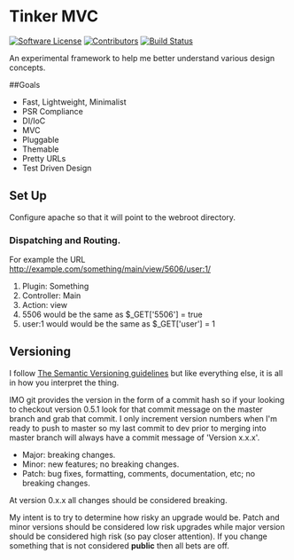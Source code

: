 # Tinker MVC

[![Software License](https://img.shields.io/badge/license-MIT-brightgreen.svg?style=flat-square)](LICENSE.txt)
[![Contributors](https://img.shields.io/badge/contributors-1-blue.svg?style=flat-square)](https://github.com/jasonsnider/tinker-mvc/graphs/contributors)
[![Build Status](https://travis-ci.org/jasonsnider/tinker-mvc.svg?branch=master)](https://travis-ci.org/jasonsnider/tinker-mvc)

An experimental framework to help me better understand various design concepts.

##Goals

* Fast, Lightweight, Minimalist
* PSR Compliance
* DI/IoC
* MVC
* Pluggable
* Themable
* Pretty URLs
* Test Driven Design

## Set Up

Configure apache so that it will point to the webroot directory.

### Dispatching and Routing.

For example the URL http://example.com/something/main/view/5606/user:1/

1. Plugin: Something
1. Controller: Main
1. Action: view
1. 5506 would be the same as $_GET['5506'] = true
1. user:1 would would be the same as $_GET['user'] = 1


## Versioning

I follow [The Semantic Versioning guidelines](http://semver.org/) but like
everything else, it is all in how you interpret the thing.

IMO git provides the version in the form of a commit hash so if your looking to
checkout version 0.5.1 look for that commit message on the master branch and
grab that commit. I only increment version numbers when I'm ready to push to
master so my last commit to dev prior to merging into master branch will always
have a commit message of 'Version x.x.x'.

* Major: breaking changes.
* Minor: new features; no breaking changes.
* Patch: bug fixes, formatting, comments, documentation, etc; no breaking changes.

At version 0.x.x all changes should be considered breaking.

My intent is to try to determine how risky an upgrade would be. Patch and minor
versions should be considered low risk upgrades while major version should be
considered high risk (so pay closer attention). If you change something that
is not considered __public__ then all bets are off.
